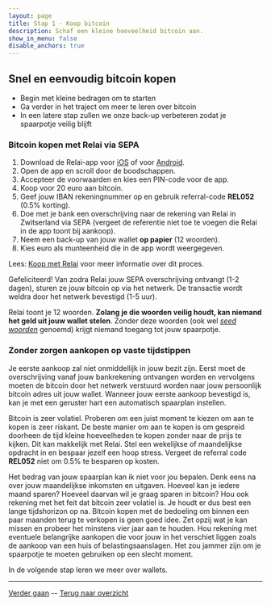 ```yaml
---
layout: page
title: Stap 1 - Koop bitcoin
description: Schaf een kleine hoeveelheid bitcoin aan.
show_in_menu: false
disable_anchors: true
---
```



## Snel en eenvoudig bitcoin kopen

- Begin met kleine bedragen om te starten
- Ga verder in het traject om meer te leren over bitcoin
- In een latere stap zullen we onze back-up verbeteren zodat je spaarpotje veilig blijft

### Bitcoin kopen met Relai via SEPA

1. Download de Relai-app voor <a href="https://apps.apple.com/app/id1513185997" target="_blank">iOS</a> of voor <a href="https://play.google.com/store/apps/details?id=com.relai" target="_blank">Android</a>.
2. Open de app en scroll door de boodschappen.
3. Accepteer de voorwaarden en kies een PIN-code voor de app.
4. Koop voor 20 euro aan bitcoin.
5. Geef jouw IBAN rekeningnummer op en gebruik referral-code **REL052** (0.5% korting).
6. Doe met je bank een overschrijving naar de rekening van Relai in Zwitserland via SEPA (vergeet de referentie niet toe te voegen die Relai in de app toont bij aankoop).
7. Neem een back-up van jouw wallet **op papier** (12 woorden).
8. Kies euro als munteenheid die in de app wordt weergegeven.

Lees: <a href="https://bewijsvanwerk.com/koop-met-relai/" target="_blank">Koop met Relai</a> voor meer informatie over dit proces.

Gefeliciteerd! Van zodra Relai jouw SEPA overschrijving ontvangt (1-2 dagen), sturen ze jouw bitcoin op via het netwerk. De transactie wordt weldra door het netwerk bevestigd (1-5 uur).

Relai toont je 12 woorden. **Zolang je die woorden veilig houdt, kan niemand het geld uit jouw wallet stelen**. Zonder deze woorden (ook wel [*seed woorden*](faq.md#wat-zijn-seed-woorden?) genoemd) krijgt niemand toegang tot jouw spaarpotje.

### Zonder zorgen aankopen op vaste tijdstippen
Je eerste aankoop zal niet onmiddellijk in jouw bezit zijn. Eerst moet de overschrijving vanaf jouw bankrekening ontvangen worden en vervolgens moeten de bitcoin door het netwerk verstuurd worden naar jouw persoonlijk bitcoin adres uit jouw wallet. Wanneer jouw eerste aankoop bevestigd is, kan je met een geruster hart een automatisch spaarplan instellen.

Bitcoin is zeer volatiel. Proberen om een juist moment te kiezen om aan te kopen is zeer riskant. De beste manier om aan te kopen is om gespreid doorheen de tijd kleine hoeveelheden te kopen zonder naar de prijs te kijken. Dit kan makkelijk met Relai. Stel een wekelijkse of maandelijkse opdracht in en bespaar jezelf een hoop stress. Vergeet de referral code **REL052** niet om 0.5% te besparen op kosten.

Het bedrag van jouw spaarplan kan ik niet voor jou bepalen. Denk eens na over jouw maandelijkse inkomsten en uitgaven. Hoeveel kan je iedere maand sparen? Hoeveel daarvan wil je graag sparen in bitcoin? Hou ook rekening met het feit dat bitcoin zeer volatiel is. Je houdt er dus best een lange tijdshorizon op na. Bitcoin kopen met de bedoeling om binnen een paar maanden terug te verkopen is geen goed idee. Zet opzij wat je kan missen en probeer het minstens vier jaar aan te houden. Hou rekening met eventuele belangrijke aankopen die voor jouw in het verschiet liggen zoals de aankoop van een huis of belastingsaanslagen. Het zou jammer zijn om je spaarpotje te moeten gebruiken op een slecht moment.

In de volgende stap leren we meer over wallets.

------

[Verder gaan](stap2.md) --
[Terug naar overzicht](overzicht.md)
